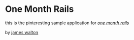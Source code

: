 # One Month Rails

this is the pinteresting sample application for 
[*one month rails*](http://onemonthrails.com)

by [james walton](http://olottapi.com)